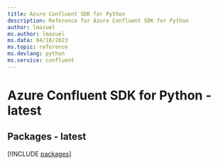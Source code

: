 ```yaml
---
title: Azure Confluent SDK for Python
description: Reference for Azure Confluent SDK for Python
author: lmazuel
ms.author: lmazuel
ms.data: 04/18/2023
ms.topic: reference
ms.devlang: python
ms.service: confluent
---
```

# Azure Confluent SDK for Python - latest
## Packages - latest
[!INCLUDE [packages](confluent-index.md)]